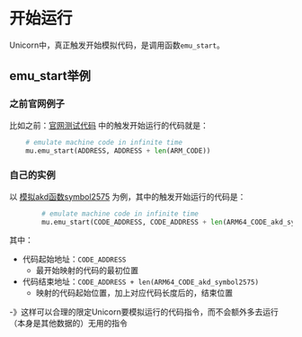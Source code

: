 # 开始运行

Unicorn中，真正触发开始模拟代码，是调用函数`emu_start`。

## emu_start举例

### 之前官网例子

比如之前：[官网测试代码](../../init/run_test_code.md) 中的触发开始运行的代码就是：

```py
    # emulate machine code in infinite time
    mu.emu_start(ADDRESS, ADDRESS + len(ARM_CODE))
```

### 自己的实例

以 [模拟akd函数symbol2575](../../examples/example_akd_symbol2575.md) 为例，其中的触发开始运行的代码是：

```py
        # emulate machine code in infinite time
        mu.emu_start(CODE_ADDRESS, CODE_ADDRESS + len(ARM64_CODE_akd_symbol2575))
```

其中：

* 代码起始地址：`CODE_ADDRESS`
  * 最开始映射的代码的最初位置
* 代码结束地址：`CODE_ADDRESS + len(ARM64_CODE_akd_symbol2575)`
  * 映射的代码起始位置，加上对应代码长度后的，结束位置

-》这样可以合理的限定Unicorn要模拟运行的代码指令，而不会额外多去运行（本身是其他数据的）无用的指令
